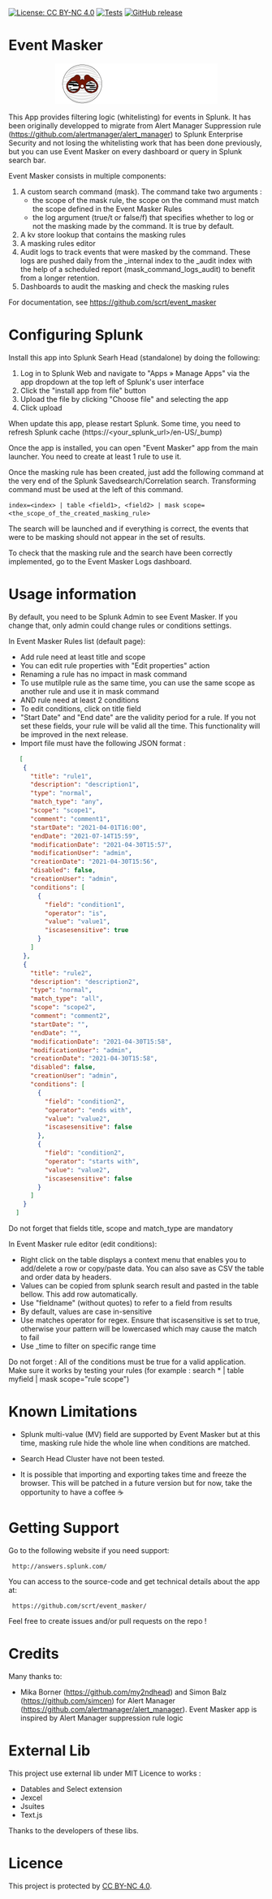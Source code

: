 [![License: CC BY-NC 4.0](https://img.shields.io/badge/License-CC%20BY--NC%204.0-lightgrey.svg)](http://creativecommons.org/licenses/by-nc/4.0/)
[![Tests](https://github.com/scrt/event_masker/actions/workflows/actions.yml/badge.svg)](https://github.com/scrt/event_masker/actions/workflows/actions.yml)
[![GitHub release](https://img.shields.io/github/release/scrt/event_masker.svg)](https://github.com/scrt/event_masker/releases/)

# Event Masker
<p align="center">
<img src="/static/appLogo_2x.png" alt="Event Masker" />
</p>

This App provides filtering logic (whitelisting) for events in Splunk. It has been originally
developped to migrate from Alert Manager Suppression rule (https://github.com/alertmanager/alert_manager) to Splunk Enterprise Security and not losing the whitelisting work that has been done previously, but you can use Event Masker on every dashboard or query in Splunk search bar.

Event Masker consists in multiple components:

1. A custom search command (mask). The command take two arguments :
   * the scope of the mask rule, the scope on the command must match the scope defined in the Event Masker Rules
   * the log argument (true/t or  false/f) that specifies whether to log or not the masking made by the command. It is true by default.
2. A kv store lookup that contains the masking rules
3. A masking rules editor
4. Audit logs to track events that were masked by the command. These logs are pushed daily from the _internal index
   to the _audit index with the help of a scheduled report (mask_command_logs_audit) to benefit from a longer
   retention.
5. Dashboards to audit the masking and check the masking rules

For documentation, see https://github.com/scrt/event_masker

# Configuring Splunk

Install this app into Splunk Searh Head (standalone) by doing the following:

1. Log in to Splunk Web and navigate to "Apps » Manage Apps" via the app dropdown at the top left of Splunk's user
   interface
2. Click the "install app from file" button
3. Upload the file by clicking "Choose file" and selecting the app
4. Click upload

When update this app, please restart Splunk. Some time, you need to refresh Splunk cache (https://<your_splunk_url>/en-US/_bump)

Once the app is installed, you can open "Event Masker" app from the main launcher. You need to create at least 1 rule to use it.

Once the masking rule has been created, just add the following command at the very end of the Splunk Savedsearch/Correlation search. Transforming command must be used at the left of this command.

```spl
index=<index> | table <field1>, <field2> | mask scope=<the_scope_of_the_created_masking_rule>
```

The search will be launched and if everything is correct, the events that were to be masking should not appear in the set of results.

To check that the masking rule and the search have been correctly implemented, go to the Event Masker Logs
dashboard. 

# Usage information

By default, you need to be Splunk Admin to see Event Masker. If you change that, only admin could change rules or conditions settings.

In Event Masker Rules list (default page):
* Add rule need at least title and scope
* You can edit rule properties with "Edit properties" action
* Renaming a rule has no impact in mask command
* To use mutilple rule as the same time, you can use the same scope as another rule and use it in mask command
* AND rule need at least 2 conditions
* To edit conditions, click on title field
* "Start Date" and "End date" are the validity period for a rule. If you not set these fields, your rule will be valid all the time. This functionality will be improved in the next release.
* Import file must have the following JSON format :

```json
   [
    {
      "title": "rule1",
      "description": "description1",
      "type": "normal",
      "match_type": "any",
      "scope": "scope1",
      "comment": "comment1",
      "startDate": "2021-04-01T16:00",
      "endDate": "2021-07-14T15:59",
      "modificationDate": "2021-04-30T15:57",
      "modificationUser": "admin",
      "creationDate": "2021-04-30T15:56",
      "disabled": false,
      "creationUser": "admin",
      "conditions": [
        {
          "field": "condition1",
          "operator": "is",
          "value": "value1",
          "iscasesensitive": true
        }
      ]
    },
    {
      "title": "rule2",
      "description": "description2",
      "type": "normal",
      "match_type": "all",
      "scope": "scope2",
      "comment": "comment2",
      "startDate": "",
      "endDate": "",
      "modificationDate": "2021-04-30T15:58",
      "modificationUser": "admin",
      "creationDate": "2021-04-30T15:58",
      "disabled": false,
      "creationUser": "admin",
      "conditions": [
        {
          "field": "condition2",
          "operator": "ends with",
          "value": "value2",
          "iscasesensitive": false
        },
        {
          "field": "condition2",
          "operator": "starts with",
          "value": "value2",
          "iscasesensitive": false
        }
      ]
    }
  ]
```

Do not forget that fields title, scope and match_type are mandatory

In Event Masker rule editor (edit conditions):
* Right click on the table displays a context menu that enables you to add/delete a row or copy/paste data. You can also save as CSV the table and order data by headers.
* Values can be copied from splunk search result and pasted in the table bellow. This add row automatically.
* Use "fieldname" (without quotes) to refer to a field from results
* By default, values are case in-sensitive
* Use matches operator for regex. Ensure that iscasensitive is set to true, otherwise your pattern will be lowercased which may cause the match to fail
* Use _time to filter on specific range time

Do not forget : All of the conditions must be true for a valid application. Make sure it works by testing your rules (for example : search * | table myfield | mask scope="rule scope")

# Known Limitations

* Splunk multi-value (MV) field are supported by Event Masker but at this time, masking rule hide the whole line when conditions are matched.

* Search Head Cluster have not been tested.

* It is possible that importing and exporting takes time and freeze the browser. This will be patched in a future version but for now, take the opportunity to have a coffee :coffee:


# Getting Support

Go to the following website if you need support:

     http://answers.splunk.com/

You can access to the source-code and get technical details about the app at:

     https://github.com/scrt/event_masker/


Feel free to create issues and/or pull requests on the repo !

# Credits

Many thanks to:

* Mika Borner (https://github.com/my2ndhead) and Simon Balz (https://github.com/simcen) for Alert
  Manager (https://github.com/alertmanager/alert_manager). Event Masker app is inspired by Alert Manager suppression rule logic
# External Lib

This project use external lib under MIT Licence to works :
* Datables and Select extension
* Jexcel
* Jsuites
* Text.js

Thanks to the developers of these libs.

# Licence

This project is protected by [CC BY-NC 4.0](https://creativecommons.org/licenses/by-nc-nd/4.0/deed.en).